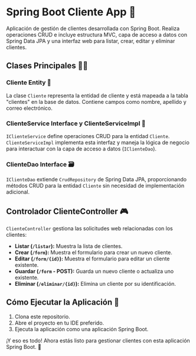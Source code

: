 # Spring Boot Cliente App 🌱

Aplicación de gestión de clientes desarrollada con Spring Boot. Realiza operaciones CRUD e incluye estructura MVC, capa de acceso a datos con Spring Data JPA y una interfaz web para listar, crear, editar y eliminar clientes.

## Clases Principales 🧑‍💻

### Cliente Entity 📁
La clase `Cliente` representa la entidad de cliente y está mapeada a la tabla "clientes" en la base de datos. Contiene campos como nombre, apellido y correo electrónico.

### ClienteService Interface y ClienteServiceImpl 🔄
`IClienteService` define operaciones CRUD para la entidad `Cliente`. `ClienteServiceImpl` implementa esta interfaz y maneja la lógica de negocio para interactuar con la capa de acceso a datos (`IClienteDao`).

### ClienteDao Interface 🗃️
`IClienteDao` extiende `CrudRepository` de Spring Data JPA, proporcionando métodos CRUD para la entidad `Cliente` sin necesidad de implementación adicional.

## Controlador ClienteController 🎮
`ClienteController` gestiona las solicitudes web relacionadas con los clientes:

- **Listar (`/listar`):** Muestra la lista de clientes.
- **Crear (`/form`):** Muestra el formulario para crear un nuevo cliente.
- **Editar (`/form/{id}`):** Muestra el formulario para editar un cliente existente.
- **Guardar (`/form` - POST):** Guarda un nuevo cliente o actualiza uno existente.
- **Eliminar (`/eliminar/{id}`):** Elimina un cliente por su identificación.

## Cómo Ejecutar la Aplicación 🚀
1. Clona este repositorio.
2. Abre el proyecto en tu IDE preferido.
3. Ejecuta la aplicación como una aplicación Spring Boot.

¡Y eso es todo! Ahora estás listo para gestionar clientes con esta aplicación Spring Boot. 🎉
